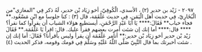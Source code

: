 ٢٠٩٧ - زَيْد بن حدير (٢) ، الأسدي، الْكُوفِيّ، أخو زِيَاد بْن حدير، لَهُ ذكر فِي "المغازي"من الْبُخَارِيّ، فِي حديث أهل الْيَمَن، فِي حديث عَلْقَمَة، قال (٣) : كنا جلوسا مع ابْن مَسْعُود،** فجاء خباب** فَقَالَ:**** يَا أَبَا عَبْدِ الرَّحْمَنِ، أيستطيع هؤلاء الشباب أن يقرأوا كما نقرأ؟**** قال:**** أما إنك إن شئت أمرت بعضهم فقرأ عليك. قال: اقرأ يَا عَلْقَمَة.** فَقَالَ زَيْد بْن حدير أخو زِيَاد بْن حدير:** أتأمر عَلْقَمَة أن يقرأ وليس بأقرأنا؟ فَقَالَ: أما إنك إن شئت أخبرتك بما قال النَّبِيّ صَلَّى اللَّهُ عَلَيْهِ وسَلَّمَ فِي قومك وقومه، فذكر الحديث (٤) .